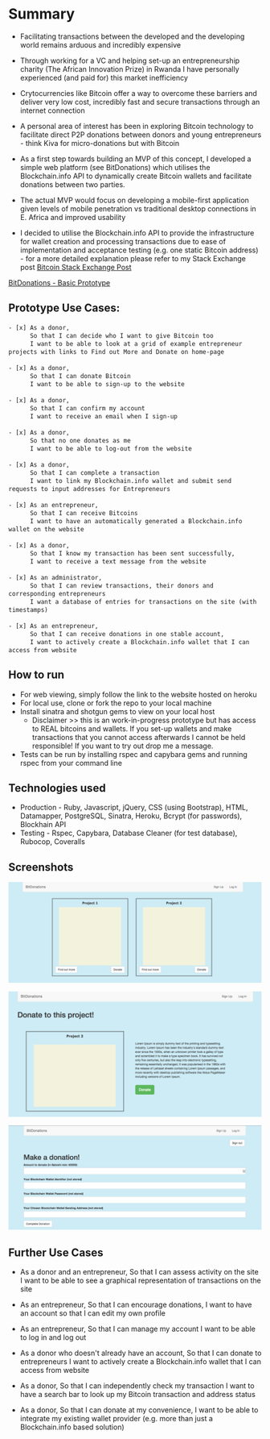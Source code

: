 Summary
=================

* Facilitating transactions between the developed and the developing world remains arduous and incredibly expensive

* Through working for a VC and helping set-up an entrepreneurship charity (The African Innovation Prize) in Rwanda I have personally experienced (and paid for) this market inefficiency

* Crytocurrencies like Bitcoin offer a way to overcome these barriers and deliver very low cost, incredibly fast and secure transactions through an internet connection

* A personal area of interest has been in exploring Bitcoin technology to facilitate direct P2P donations between donors and young entrepreneurs - think Kiva for micro-donations but with Bitcoin

* As a first step towards building an MVP of this concept, I developed a simple web platform (see BitDonations) which utilises the Blockchain.info API to dynamically create Bitcoin wallets and facilitate donations between two parties.

* The actual MVP would focus on developing a mobile-first application given levels of mobile penetration vs traditional desktop connections in E. Africa and improved usability

* I decided to utilise the Blockchain.info API to provide the infrastructure for wallet creation and processing transactions due to ease of implementation and acceptance testing (e.g. one static Bitcoin address) - for a more detailed explanation please refer to my Stack Exchange post [Bitcoin Stack Exchange Post](http://bitcoin.stackexchange.com/questions/37716/setting-up-a-basic-test-transaction-for-p2p-donation-web-app-api-recommendatio)

[BitDonations - Basic Prototype](https://peaceful-sea-2336.herokuapp.com/)

Prototype Use Cases:
-------

```
- [x] As a donor,
      So that I can decide who I want to give Bitcoin too
      I want to be able to look at a grid of example entrepreneur projects with links to Find out More and Donate on home-page

- [x] As a donor,
      So that I can donate Bitcoin
      I want to be able to sign-up to the website

- [x] As a donor,
      So that I can confirm my account
      I want to receive an email when I sign-up

- [x] As a donor,
      So that no one donates as me
      I want to be able to log-out from the website

- [x] As a donor,
      So that I can complete a transaction
      I want to link my Blockchain.info wallet and submit send requests to input addresses for Entrepreneurs

- [x] As an entrepreneur,
      So that I can receive Bitcoins
      I want to have an automatically generated a Blockchain.info wallet on the website

- [x] As a donor,
      So that I know my transaction has been sent successfully,
      I want to receive a text message from the website

- [x] As an administrator,
      So that I can review transactions, their donors and corresponding entrepreneurs
      I want a database of entries for transactions on the site (with timestamps)

- [x] As an entrepreneur,
      So that I can receive donations in one stable account,
      I want to actively create a Blockchain.info wallet that I can access from website

```

How to run
----

* For web viewing, simply follow the link to the website hosted on heroku
* For local use, clone or fork the repo to your local machine
* Install sinatra and shotgun gems to view on your local host
  * Disclaimer >> this is an work-in-progress prototype but has access to REAL bitcoins and wallets. If you set-up wallets and make transactions that you cannot access afterwards I cannot be held responsible! If you want to try out drop me a message.
* Tests can be run by installing rspec and capybara gems and running rspec from your command line


Technologies used
----

* Production - Ruby, Javascript, jQuery, CSS (using Bootstrap), HTML,  Datamapper, PostgreSQL, Sinatra, Heroku, Bcrypt (for passwords), Blockhain API
* Testing - Rspec, Capybara, Database Cleaner (for test database), Rubocop, Coveralls

Screenshots
----

![Front Page](https://github.com/AlexHandy1/BitDonations-labweek/blob/master/public/img/BitDonations.png)

![Example Project Page](https://github.com/AlexHandy1/BitDonations-labweek/blob/master/public/img/BitDonations-project.png)

![Donation Page](https://github.com/AlexHandy1/BitDonations-labweek/blob/master/public/img/BitDonations-donate.png)

Further Use Cases
----

*  As a donor and an entrepreneur,
   So that I can assess activity on the site
   I want to be able to see a graphical representation of transactions on the site

*  As an entrepreneur,
   So that I can encourage donations,
   I want to have an account so that I can edit my own profile

*  As an entrepreneur,
   So that I can manage my account
   I want to be able to log in and log out

*  As a donor who doesn't already have an account,
   So that I can donate to entrepreneurs
   I want to actively create a Blockchain.info wallet that I can access from website

*  As a donor,
   So that I can independently check my transaction
   I want to have a search bar to look up my Bitcoin transaction and address status

*  As a donor,
   So that I can donate at my convenience,
   I want to be able to integrate my existing wallet provider (e.g. more than just a Blockchain.info based solution)

